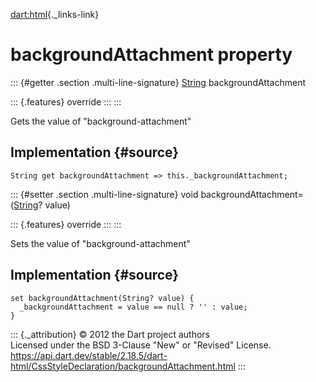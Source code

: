 [dart:html](../../dart-html/dart-html-library){._links-link}

backgroundAttachment property
=============================

::: {#getter .section .multi-line-signature}
[String](../../dart-core/string-class) backgroundAttachment

::: {.features}
override
:::
:::

Gets the value of \"background-attachment\"

Implementation {#source}
--------------

``` {.language-dart data-language="dart"}
String get backgroundAttachment => this._backgroundAttachment;
```

::: {#setter .section .multi-line-signature}
void backgroundAttachment=([String](../../dart-core/string-class)?
value)

::: {.features}
override
:::
:::

Sets the value of \"background-attachment\"

Implementation {#source}
--------------

``` {.language-dart data-language="dart"}
set backgroundAttachment(String? value) {
  _backgroundAttachment = value == null ? '' : value;
}
```

::: {._attribution}
© 2012 the Dart project authors\
Licensed under the BSD 3-Clause \"New\" or \"Revised\" License.\
<https://api.dart.dev/stable/2.18.5/dart-html/CssStyleDeclaration/backgroundAttachment.html>
:::

